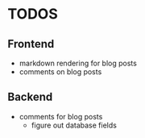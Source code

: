 # TODOS

## Frontend
- markdown rendering for blog posts
- comments on blog posts

## Backend
- comments for blog posts
    - figure out database fields
